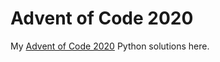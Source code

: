 Advent of Code 2020
=====================
My [Advent of Code 2020][aoc] Python solutions here.

[aoc]: https://adventofcode.com/2020

<!-- 
Summaries & Code
-----------------------------------------
| Challenge |  Summaries  |   Code    |
| --------- | ----------- | --------- |
| Day  1    | [x][d01r]   | [x][d01g] |
| Day  2    | [x][d02r]   | [x][d02g] |
| Day  3    | [x][d03r]   | [x][d03g] |
| Day  4    | [x][d04r]   | [x][d04g] |
| Day  5    | [x][d05r]   | [x][d05g] |
| Day  6    | [x][d06r]   | [x][d06g] |
| Day  7    | [x][d07r]   | [x][d07g] |
| Day  8    | [x][d08r]   | [x][d08g] |
| Day  9    | [x][d09r]   | [x][d09g] |
| Day 10    | [x][d10r]   | [x][d10g] |
| Day 11    | [x][d11r]   | [x][d11g] |
| Day 12    | [x][d12r]   | [x][d12g] |
| Day 13    | [x][d13r]   | [x][d13g] |
| Day 14    | [x][d14r]   | [x][d14g] |
| Day 15    | [x][d15r]   | [x][d15g] |
| Day 16    | [x][d16r]   | [x][d16g] |
| Day 17    | [x][d17r]   | [x][d17g] |
| Day 18    | [x][d18r]   | [x][d18g] |
| Day 19    | [x][d19r]   | [x][d19g] |
| Day 20    | [x][d20r]   | [x][d20g] |
| Day 21    | [x][d21r]   | [x][d21g] |
| Day 22    | [x][d22r]   | [x][d22g] |
| Day 23    | [x][d23r]   | [x][d23g] |
| Day 24    | [x][d24r]   | [x][d24g] |
| Day 25    | [x][d25r]   | [x][d25g] |

[d01g]: https://github.com/kggurram/advent-of-code-2020/blob/main/Day%201%20-%20Report%20Repair/report_repair.py
[d01r]: https://github.com/kggurram/advent-of-code-2020/blob/master/reflections.md#day-1
[d02g]: https://github.com/kggurram/advent-of-code-2020/blob/master/src/AOC/Challenge/Day02.hs
[d02r]: https://github.com/kggurram/advent-of-code-2020/blob/master/reflections.md#day-2
[d03g]: https://github.com/kggurram/advent-of-code-2020/blob/master/src/AOC/Challenge/Day03.hs
[d03r]: https://github.com/kggurram/advent-of-code-2020/blob/master/reflections.md#day-3
[d04g]: https://github.com/kggurram/advent-of-code-2020/blob/master/src/AOC/Challenge/Day04.hs
[d04r]: https://github.com/kggurram/advent-of-code-2020/blob/master/reflections.md#day-4
[d05g]: https://github.com/kggurram/advent-of-code-2020/blob/master/src/AOC/Challenge/Day05.hs
[d05r]: https://github.com/kggurram/advent-of-code-2020/blob/master/reflections.md#day-5
[d06g]: https://github.com/kggurram/advent-of-code-2020/blob/master/src/AOC/Challenge/Day06.hs
[d06r]: https://github.com/kggurram/advent-of-code-2020/blob/master/reflections.md#day-6
[d07g]: https://github.com/kggurram/advent-of-code-2020/blob/master/src/AOC/Challenge/Day07.hs
[d07r]: https://github.com/kggurram/advent-of-code-2020/blob/master/reflections.md#day-7
[d08g]: https://github.com/kggurram/advent-of-code-2020/blob/master/src/AOC/Challenge/Day08.hs
[d08r]: https://github.com/kggurram/advent-of-code-2020/blob/master/reflections.md#day-8
[d09g]: https://github.com/kggurram/advent-of-code-2020/blob/master/src/AOC/Challenge/Day09.hs
[d09r]: https://github.com/kggurram/advent-of-code-2020/blob/master/reflections.md#day-9
[d10g]: https://github.com/kggurram/advent-of-code-2020/blob/master/src/AOC/Challenge/Day10.hs
[d10r]: https://github.com/kggurram/advent-of-code-2020/blob/master/reflections.md#day-10
[d11g]: https://github.com/kggurram/advent-of-code-2020/blob/master/src/AOC/Challenge/Day11.hs
[d11r]: https://github.com/kggurram/advent-of-code-2020/blob/master/reflections.md#day-11
[d12g]: https://github.com/kggurram/advent-of-code-2020/blob/master/src/AOC/Challenge/Day12.hs
[d12r]: https://github.com/kggurram/advent-of-code-2020/blob/master/reflections.md#day-12
[d13g]: https://github.com/kggurram/advent-of-code-2020/blob/master/src/AOC/Challenge/Day13.hs
[d13r]: https://github.com/kggurram/advent-of-code-2020/blob/master/reflections.md#day-13
[d14g]: https://github.com/kggurram/advent-of-code-2020/blob/master/src/AOC/Challenge/Day14.hs
[d14r]: https://github.com/kggurram/advent-of-code-2020/blob/master/reflections.md#day-14
[d15g]: https://github.com/kggurram/advent-of-code-2020/blob/master/src/AOC/Challenge/Day15.hs
[d15r]: https://github.com/kggurram/advent-of-code-2020/blob/master/reflections.md#day-15
[d16g]: https://github.com/kggurram/advent-of-code-2020/blob/master/src/AOC/Challenge/Day16.hs
[d16r]: https://github.com/kggurram/advent-of-code-2020/blob/master/reflections.md#day-16
[d17g]: https://github.com/kggurram/advent-of-code-2020/blob/master/src/AOC/Challenge/Day17.hs
[d17r]: https://github.com/kggurram/advent-of-code-2020/blob/master/reflections.md#day-17
[d18g]: https://github.com/kggurram/advent-of-code-2020/blob/master/src/AOC/Challenge/Day18.hs
[d18r]: https://github.com/kggurram/advent-of-code-2020/blob/master/reflections.md#day-18
[d19g]: https://github.com/kggurram/advent-of-code-2020/blob/master/src/AOC/Challenge/Day19.hs
[d19r]: https://github.com/kggurram/advent-of-code-2020/blob/master/reflections.md#day-19
[d20g]: https://github.com/kggurram/advent-of-code-2020/blob/master/src/AOC/Challenge/Day20.hs
[d20r]: https://github.com/kggurram/advent-of-code-2020/blob/master/reflections.md#day-20
[d21g]: https://github.com/kggurram/advent-of-code-2020/blob/master/src/AOC/Challenge/Day21.hs
[d21r]: https://github.com/kggurram/advent-of-code-2020/blob/master/reflections.md#day-21
[d22g]: https://github.com/kggurram/advent-of-code-2020/blob/master/src/AOC/Challenge/Day22.hs
[d22r]: https://github.com/kggurram/advent-of-code-2020/blob/master/reflections.md#day-22
[d23g]: https://github.com/kggurram/advent-of-code-2020/blob/master/src/AOC/Challenge/Day23.hs
[d23r]: https://github.com/kggurram/advent-of-code-2020/blob/master/reflections.md#day-23
[d24g]: https://github.com/kggurram/advent-of-code-2020/blob/master/src/AOC/Challenge/Day24.hs
[d24r]: https://github.com/kggurram/advent-of-code-2020/blob/master/reflections.md#day-24
[d25g]: https://github.com/kggurram/advent-of-code-2020/blob/master/src/AOC/Challenge/Day25.hs
[d25r]: https://github.com/kggurram/advent-of-code-2020/blob/master/reflections.md#day-25 -->
